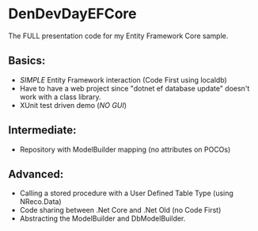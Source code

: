 # DenDevDayEFCore
The FULL presentation code for my Entity Framework Core sample.

Basics:
-------
  - _SIMPLE_ Entity Framework interaction (Code First using localdb)
  - Have to have a web project since "dotnet ef database update" doesn't work with a class library.
  - XUnit test driven demo (_NO GUI_)

Intermediate:
-------------
  - Repository with ModelBuilder mapping (no attributes on POCOs)

Advanced:
---------
  - Calling a stored procedure with a User Defined Table Type (using NReco.Data)
  - Code sharing between .Net Core and .Net Old (no Code First)
  - Abstracting the ModelBuilder and DbModelBuilder.
